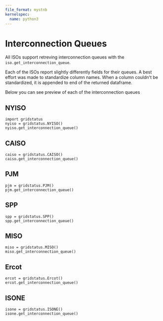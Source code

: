 ```yaml
---
file_format: mystnb
kernelspec:
  name: python3
---
```


# Interconnection Queues

All ISOs support retreving interconnection queues with the `iso.get_interconnection_queue`.

Each of the ISOs report slightly differently fields for their queues. A best effort was made to standardize column names. When a column couldn't be standardized, it is appended to end of the returned dataframe.

Below you can see preview of each of the interconnection queues

## NYISO

```{code-cell}
import gridstatus
nyiso = gridstatus.NYISO()
nyiso.get_interconnection_queue()
```

## CAISO
```{code-cell}
caiso = gridstatus.CAISO()
caiso.get_interconnection_queue()
```


## PJM
```{code-cell}
pjm = gridstatus.PJM()
pjm.get_interconnection_queue()
```

## SPP
```{code-cell}
spp = gridstatus.SPP()
spp.get_interconnection_queue()
```


## MISO
```{code-cell}
miso = gridstatus.MISO()
miso.get_interconnection_queue()
```

## Ercot
```{code-cell}
ercot = gridstatus.Ercot()
ercot.get_interconnection_queue()
```

## ISONE
```{code-cell}
isone = gridstatus.ISONE()
isone.get_interconnection_queue()
```